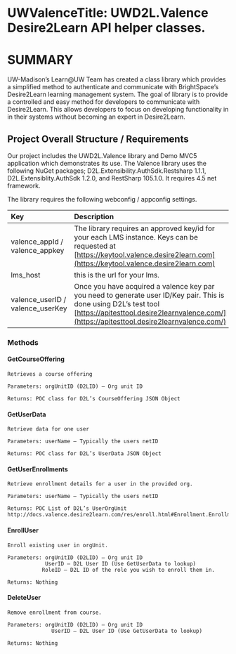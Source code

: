 # UWValenceTitle: UWD2L.Valence Desire2Learn API helper classes.

# SUMMARY

UW-Madison’s Learn@UW Team has created a class library which provides a simplified method to authenticate and communicate with BrightSpace’s Desire2Learn learning management system. The goal of library is to provide a controlled and easy method for developers to communicate with Desire2Learn.  This allows developers to focus on developing functionality in in their systems without becoming an expert in Desire2Learn.

## Project Overall Structure / Requirements

Our project includes the UWD2L.Valence library and Demo MVC5 application which demonstrates its use.  The Valence library uses the following NuGet packages; D2L.Extensibility.AuthSdk.Restsharp 1.1.1, D2L.Extensiblity.AuthSdk 1.2.0, and RestSharp 105.1.0. It requires 4.5 net framework.

The library requires the following webconfig / appconfig settings.

| Key | Description |
|:----|:----------- |
|valence_appId / valence_appkey  | The library requires an approved key/id for your each LMS instance.  Keys can be requested at [https://keytool.valence.desire2learn.com](https://keytool.valence.desire2learn.com) |
|lms_host |this is the url for your lms.|
|valence_userID / valence_userKey| Once you have acquired a valence key par you need to generate user ID/Key pair.  This is                                        done using D2L’s test tool [https://apitesttool.desire2learnvalence.com/](https://apitesttool.desire2learnvalence.com/)|


### Methods

#### GetCourseOffering

    Retrieves a course offering

    Parameters: orgUnitID (D2LID) – Org unit ID

    Returns: POC class for D2L’s CourseOffering JSON Object 

#### GetUserData

	Retrieve data for one user

	Parameters: userName – Typically the users netID
	
	Returns: POC class for D2L’s UserData JSON Object 

#### GetUserEnrollments

	Retrieve enrollment details for a user in the provided org.
	
	Parameters: userName – Typically the users netID
	
	Returns: POC List of D2L’s UserOrgUnit http://docs.valence.desire2learn.com/res/enroll.html#Enrollment.EnrollmentData

#### EnrollUser

	Enroll existing user in orgUnit.

	Parameters: orgUnitID (D2LID) – Org unit ID
				UserID – D2L User ID (Use GetUserData to lookup)
			   RoleID – D2L ID of the role you wish to enroll them in.

	Returns: Nothing

#### DeleteUser

    Remove enrollment from course.

    Parameters: orgUnitID (D2LID) – Org unit ID
			      UserID – D2L User ID (Use GetUserData to lookup)
		
	Returns: Nothing
